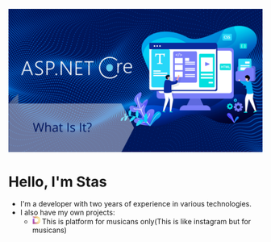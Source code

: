![LOGO](https://github.com/Stas-Super/Stas-Super/blob/main/images/background.png)

# Hello, I'm Stas

- I'm a developer with two years of experience in various technologies.
- I also have my own projects:
  - <a href="https://github.com/Disco-Software"><img width="15" height="15" src="https://github.com/Stas-Super/Stas-Super/blob/main/images/logo.png"/></a> This is platform for musicans only(This is like instagram but for musicans)